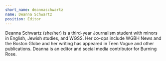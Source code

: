 ```yaml
---
short_name: deannaschwartz
name: Deanna Schwartz
position: Editor
---
```


Deanna Schwartz (she/her) is a third-year Journalism student with minors in English, Jewish studies, and WGSS. Her co-ops include WGBH News and the Boston Globe and her writing has appeared in Teen Vogue and other publications. Deanna is an editor and social media contributor for Burning Rose.
